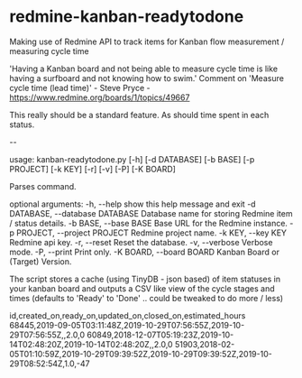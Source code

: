# redmine-kanban-readytodone

Making use of Redmine API to track items for Kanban flow measurement / measuring cycle time

'Having a Kanban board and not being able to measure cycle time is like having a surfboard and not knowing how to swim.'
Comment on 'Measure cycle time (lead time)' - Steve Pryce - https://www.redmine.org/boards/1/topics/49667

This really should be a standard feature. As should time spent in each status.

--

usage: kanban-readytodone.py [-h] [-d DATABASE] [-b BASE] [-p PROJECT]
                             [-k KEY] [-r] [-v] [-P] [-K BOARD]

Parses command.

optional arguments:
  -h, --help            show this help message and exit
  -d DATABASE, --database DATABASE
                        Database name for storing Redmine item / status
                        details.
  -b BASE, --base BASE  Base URL for the Redmine instance.
  -p PROJECT, --project PROJECT
                        Redmine project name.
  -k KEY, --key KEY     Redmine api key.
  -r, --reset           Reset the database.
  -v, --verbose         Verbose mode.
  -P, --print           Print only.
  -K BOARD, --board BOARD
                        Kanban Board or (Target) Version.


The script stores a cache (using TinyDB - json based) of item statuses in your kanban board and outputs a CSV like view 
of the cycle stages and times (defaults to 'Ready' to 'Done' .. could be tweaked to do more / less)

 id,created_on,ready_on,updated_on,closed_on,estimated_hours
 68445,2019-09-05T03:11:48Z,2019-10-29T07:56:55Z,2019-10-29T07:56:55Z,,2.0,0
 60849,2018-12-07T05:19:23Z,2019-10-14T02:48:20Z,2019-10-14T02:48:20Z,,2.0,0
 51903,2018-02-05T01:10:59Z,2019-10-29T09:39:52Z,2019-10-29T09:39:52Z,2019-10-29T08:52:54Z,1.0,-47
